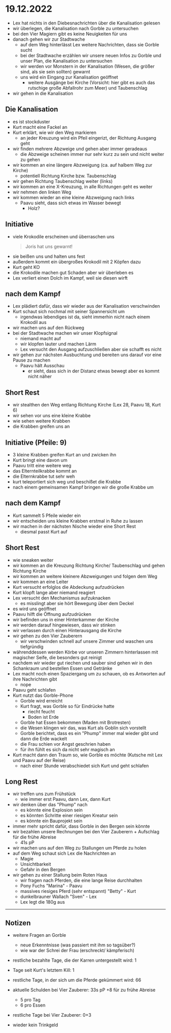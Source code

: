 # 19.12.2022
- Lex hat nichts in den Diebesnachrichten über die Kanalisation gelesen
- wir überlegen, die Kanalisation nach Gorble zu untersuchen
- bei den Vier Magiern gibt es keine Neuigkeiten für uns
- danach gehen wir zur Stadtwache
    - auf dem Weg hinterlässt Lex weitere Nachrichten, dass sie Gorble sucht
    - bei der Stadtwache erzählen wir unsere neuen Infos zu Gorble und unser Plan, die Kanalisation zu untersuchen
    - wir werden vor Monstern in der Kanalisation (Wesen, die größer sind, als sie sein sollten) gewarnt
    - uns wird ein Eingang zur Kanalisation geöffnet
        - weitere Ausgänge bei Kirche (Vorsicht: hier gibt es auch das rutschige große Abfallrohr zum Meer) und Taubenschlag
- wir gehen in die Kanalisation

## Die Kanalisation
- es ist stockduster
- Kurt macht eine Fackel an
- Kurt erklärt, wie wir den Weg markieren
    - an jeder Kreuzung wird ein Pfeil eingerizt, der Richtung Ausgang geht
- wir finden mehrere Abzweige und gehen aber immer geradeaus
    - die Abzweige scheinen immer nur sehr kurz zu sein und nicht weiter zu gehen
- wir kommen an eine längere Abzweigung (ca. auf halbem Weg zur Kirche)
    - potentiell Richtung Kirche bzw. Taubenschlag
- wir gehen Richtung Taubenschlag weiter (links)
- wir kommen an eine X-Kreuzung, in alle Richtungen geht es weiter
- wir nehmen den linken Weg
- wir kommen wieder an eine kleine Abzweigung nach links
    - Paavu sieht, dass sich etwas im Wasser bewegt
        - Holz?

## Initiative
- viele Krokodile erscheinen und überraschen uns
    > Joris hat uns gewarnt!
- sie beißen uns und halten uns fest
- außerdem kommt ein übergroßes Krokodil mit 2 Köpfen dazu
- Kurt geht KO
- die Krokodile machen gut Schaden aber wir überleben es
- Lex verliert einen Dolch im Kampf, weil sie diesen wirft

## nach dem Kampf
- Lex plädiert dafür, dass wir wieder aus der Kanalisation verschwinden
- Kurt schaut sich nochmal mit seiner Spannersicht um
    - irgendwas lebendiges ist da, sieht immerhin nicht nach einem Krokodil aus
- wir machen uns auf den Rückweg
- bei der Stadtwache machen wir unser Klopfsignal
    - niemand macht auf
    - wir klopfen lauter und machen Lärm
    - Lex versucht den Ausgang aufzuschließen aber sie schafft es nicht
- wir gehen zur nächsten Ausbuchtung und bereiten uns darauf vor eine Pause zu machen
    - Paavu hält Ausschau
        - er sieht, dass sich in der Distanz etwas bewegt aber es kommt nicht näher

## Short Rest
- wir stealthen den Weg entlang Richtung Kirche (Lex 28, Paavu 18, Kurt 6)
- wir sehen vor uns eine kleine Krabbe
- wie sehen weitere Krabben
- die Krabben greifen uns an

## Initiative (Pfeile: 9)
- 3 kleine Krabben greifen Kurt an und zwicken ihn
- Kurt bringt eine davon um
- Paavu tritt eine weitere weg
- das Elternteilkrabbe kommt an
- die Elternkrabbe tut sehr weh
- kurt teleportiert sich weg und beschißet die Krabbe
- nach einem gemeinsamen Kampf bringen wir die große Krabbe um

## nach dem Kampf
- Kurt sammelt 5 Pfeile wieder ein
- wir entscheiden uns kleine Krabben erstmal in Ruhe zu lassen
- wir machen in der nächsten Nische wieder eine Short Rest
    - diesmal passt Kurt auf

## Short Rest
- wie sneaken weiter
- wir kommen an die Kreuzung Richtung Kirche/ Taubenschlag und gehen Richtung Kirche
- wir kommen an weitere kleinere Abzweigungen und folgen dem Weg
- wir kommen an eine Leiter
- Kurt versucht erfolglos die Abdeckung aufzudrücken
- Kurt klopft lange aber niemand reagiert
- Lex versucht den Mechanismus aufzuknacken
    - es misslingt aber sie hört Bewegung über dem Deckel
- es wird uns geöffnet
- Paavu hilft die Öffnung aufzudrücken
- wir befinden uns in einer Hinterkammer der Kirche
- wir werden darauf hingewiesen, dass wir stinken
- wir verlassen durch einen Hinterausgang die Kirche
- wir gehen zu den Vier Zauberern
    - wir verschwinden schnell auf unsere Zimmer und waschen uns tiefgründig
- währenddessen werden Körbe vor unseren Zimmern hinterlassen mit magischer Seife, die besonders gut reinigt
- nachdem wir wieder gut riechen und sauber sind gehen wir in den Schankraum und bestellen Essen und Getränke
- Lex macht noch einen Spaziergang um zu schauen, ob es Antworten auf ihre Nachrichten gibt
    - nope
- Paavu geht schlafen
- Kurt nutzt das Gorble-Phone
    - Gorble wird erreicht
    - Kurt fragt, was Gorble so für Eindrücke hatte
        - riecht feucht
        - Boden ist Erde
    - Gorble hat Essen bekommen (Maden mit Brotresten)
    - die Wesen klingen wir das, was Kurt als Goblin sich vorstellt
    - Gorble berichtet, dass es ein "Phump" immer mal wieder gibt und dann die Erde wackelt
    - die Frau schien vor Angst geschrien haben
    - für ihn fühlt es sich da nicht sehr magisch an
- Kurt macht dann den Traum so, wie Gorble es möchte (Kutsche mit Lex und Paavu auf der Reise)
    - nach einer Stunde verabschiedet sich Kurt und geht schlafen

## Long Rest
- wir treffen uns zum Frühstück
    - wie immer erst Paavu, dann Lex, dann Kurt
- wir denken über das "Phump" nach
    - es könnte eine Explosion sein
    - es könnten Schritte einer riesigen Kreatur sein
    - es könnte ein Bauprojekt sein
- immer mehr spricht dafür, dass Gorble in den Bergen sein könnte
- wir bezahlen unsere Rechnungen bei den Vier Zauberern + Aufschlag für die frühe Abreise
    - 41s pP
- wir machen uns auf den Weg zu Stallungen um Pferde zu holen
- auf dem Weg schaut sich Lex die Nachrichten an
    - Magie
    - Unsichtbarkeit
    - Gefahr in den Bergen
- wir gehen zu einer Stallung beim Roten Haus
    - wir fragen nach Pferden, die eine lange Reise durchhalten
    - Pony Fuchs "Marina" - Paavu
    - massives riesiges Pferd (sehr entspannt) "Betty" - Kurt
    - dunkelbrauner Wallach "Sven" - Lex
    - Lex legt die 180g aus

---
## Notizen
- weitere Fragen an Gorble
    - neue Erkenntnisse (was passiert mit ihm so tagsüber?)
    - wie war der Schrei der Frau (erschreckt/ kämpferisch)

- restliche bezahlte Tage, die der Karren untergestellt wird: 1
- Tage seit Kurt's letztem Kill: 1
- restliche Tage, in der sich um die Pferde gekümmert wird: 66
- aktuelle Schulden bei Vier Zauberer: 33s pP +8 für zu frühe Abreise
    - 5 pro Tag
    - 6 pro Essen
- restliche Tage bei Vier Zauberer: 0+3

- wieder kein Trinkgeld